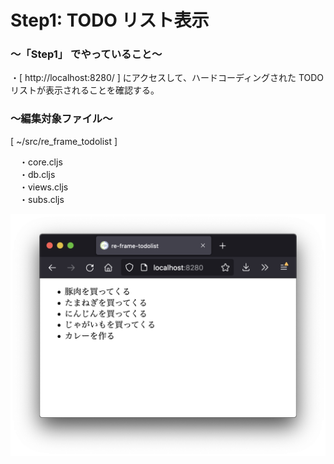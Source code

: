 # Step1: TODO リスト表示

### 〜「Step1」 でやっていること〜

・[ http://localhost:8280/ ] にアクセスして、ハードコーディングされた TODO リストが表示されることを確認する。<br>

### 〜編集対象ファイル〜

[ ~/src/re_frame_todolist ]<br>

　・core.cljs<br>
　・db.cljs<br>
　・views.cljs<br>
　・subs.cljs<br>

![todo](https://github.com/gima326/re-frame-todolist/blob/main/readme_img/step1.png)
